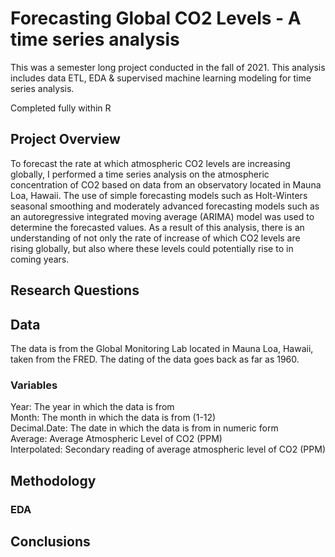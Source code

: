 # Forecasting Global CO2 Levels - A time series analysis

This was a semester long project conducted in the fall of 2021. This analysis includes data ETL, EDA & supervised machine learning modeling for time series analysis.  

Completed fully within R

## Project Overview
To forecast the rate at which atmospheric CO2 levels are increasing globally, I performed a
time series analysis on the atmospheric concentration of CO2 based on data from an observatory located
in Mauna Loa, Hawaii. The use of simple forecasting models such as Holt-Winters seasonal smoothing and
moderately advanced forecasting models such as an autoregressive integrated moving average (ARIMA)
model was used to determine the forecasted values. As a result of this analysis, there is an
understanding of not only the rate of increase of which CO2 levels are rising globally, but also where these
levels could potentially rise to in coming years.


## Research Questions

## Data
The data is from the Global Monitoring Lab located in Mauna Loa, Hawaii, taken from the FRED. The dating of the data goes back as far as 1960. 

### Variables
Year: The year in which the data is from  
Month: The month in which the data is from (1-12)  
Decimal.Date: The date in which the data is from in numeric form  
Average: Average Atmospheric Level of CO2 (PPM)  
Interpolated: Secondary reading of average atmospheric level of CO2 (PPM)  

## Methodology
### EDA


## Conclusions
